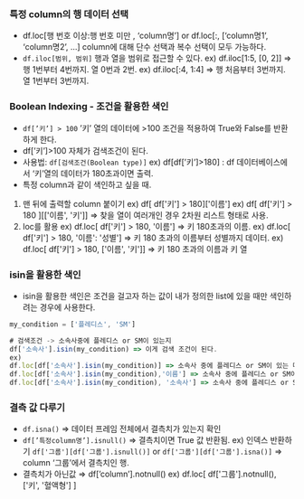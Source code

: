 ### 특정 column의 행 데이터 선택

- df.loc[행 번호 이상:행 번호 미만 , ‘column명’] or df.loc[:, [‘column명1’, ‘column명2’, …]
column에 대해 단수 선택과 복수 선택이 모두 가능하다.
- `df.iloc[범위, 범위]`
행과 열을 범위로 접근할 수 있다.
ex) df.iloc[1:5, [0, 2]] ⇒ 행 1번부터 4번까지. 열 0번과 2번.
ex) df.iloc[:4, 1:4] ⇒ 행 처음부터 3번까지. 열 1번부터 3번까지.

### Boolean Indexing - 조건을 활용한 색인

- `df[’키’] > 100`
’키’ 열의 데이터에 >100 조건을 적용하여 True와 False를 반환하게 한다.
- df[’키’]>100 자체가 검색조건이 된다.
- 사용법: `df[검색조건(Boolean type)]`
ex) df[df[’키’]>180]  : df 데이터베이스에서 ‘키’열의 데이터가 180초과이면 출력.
- 특정 column과 같이 색인하고 싶을 때.
1. 맨 뒤에 출력할 column 붙이기
ex) df[ df['키'] > 180]['이름']
ex) df[ df['키'] > 180 ][['이름', '키']] ⇒ 찾을 열이 여러개인 경우 2차원 리스트 형태로 사용.
2. loc를 활용
ex) df.loc[ df['키'] > 180, '이름'] ⇒ 키 180초과의 이름.
ex) df.loc[ df['키'] > 180, '이름': '성별'] ⇒ 키 180 초과의 이름부터 성별까지 데이터.
ex) df.loc[ df['키'] > 180, ['이름', '키']] ⇒ 키 180 초과의 이름과 키 열

### isin을 활용한 색인

- isin을 활용한 색인은 조건을 걸고자 하는 값이 내가 정의한 list에 있을 때만 색인하려는 경우에 사용한다.

```jsx
my_condition = ['플레디스', 'SM']

# 검색조건 -> 소속사중에 플레디스 or SM이 있는지
df['소속사'].isin(my_condition) => 이게 검색 조건이 된다.
ex) 
df.loc[df['소속사'].isin(my_condition)] => 소속사 중에 플레디스 or SM이 있는 데이터
df.loc[df['소속사'].isin(my_condition),'이름'] => 소속사 중에 플레디스 or SM이 있는 이름
df.loc[df['소속사'].isin(my_condition), '소속사'] => 소속사 중에 플레디스 or SM 인 소속사
```

### 결측 값 다루기

- `df.isna()` ⇒ 데이터 프레임 전체에서 결측치가 있는지 확인
- `df[’특정column명’].isnull()` ⇒ 결측치이면 True 값 반환됨.
ex) 인덱스 반환하기 
`df['그룹'][df['그룹'].isnull()]` or `df['그룹'][df['그룹'].isna()]` 
⇒ column ‘그룹’에서 결측치인 행.
- 결측치가 아닌값 ⇒ df[’column’].notnull()
ex) df.loc[ df['그룹'].notnull(), ['키', '혈액형'] ]